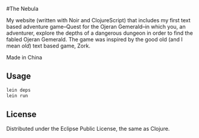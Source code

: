 #The Nebula

My website (written with Noir and ClojureScript) that includes my first text based adventure game–Quest for the Ojeran Gemerald–in which you, an adventurer, explore the depths of a dangerous dungeon in order to find the fabled Ojeran Gemerald. The game was inspired by the good old (and I mean _old_) text based game, Zork.

Made in China

## Usage

```bash
lein deps
lein run
```

## License

Distributed under the Eclipse Public License, the same as Clojure.


